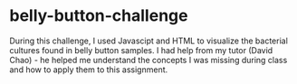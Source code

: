 # belly-button-challenge
During this challenge, I used Javascipt and HTML to visualize the bacterial cultures found in belly button samples. I had help from my tutor (David Chao) - he helped me understand the concepts I was missing during class and how to apply them to this assignment.
